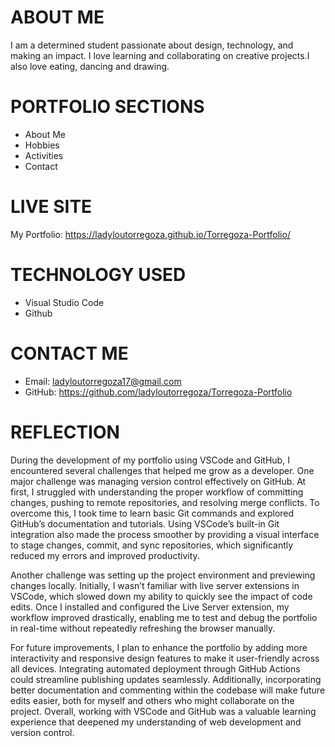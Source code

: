 # ABOUT ME
I am a determined student passionate about design, technology, and making an impact. I love learning and collaborating on creative projects.I also love eating, dancing and drawing.

# PORTFOLIO SECTIONS
* About Me
* Hobbies
* Activities
* Contact

# LIVE SITE
My Portfolio: https://ladyloutorregoza.github.io/Torregoza-Portfolio/

# TECHNOLOGY USED
* Visual Studio Code
* Github

# CONTACT ME
* Email: ladyloutorregoza17@gmail.com
* GitHub: https://github.com/ladyloutorregoza/Torregoza-Portfolio

# REFLECTION

  During the development of my portfolio using VSCode and GitHub, I encountered several challenges that helped me grow as a developer. One major challenge was managing version control effectively on GitHub. At first, I struggled with understanding the proper workflow of committing changes, pushing to remote repositories, and resolving merge conflicts. To overcome this, I took time to learn basic Git commands and explored GitHub’s documentation and tutorials. Using VSCode’s built-in Git integration also made the process smoother by providing a visual interface to stage changes, commit, and sync repositories, which significantly reduced my errors and improved productivity.

  Another challenge was setting up the project environment and previewing changes locally. Initially, I wasn’t familiar with live server extensions in VSCode, which slowed down my ability to quickly see the impact of code edits. Once I installed and configured the Live Server extension, my workflow improved drastically, enabling me to test and debug the portfolio in real-time without repeatedly refreshing the browser manually.

  For future improvements, I plan to enhance the portfolio by adding more interactivity and responsive design features to make it user-friendly across all devices. Integrating automated deployment through GitHub Actions could streamline publishing updates seamlessly. Additionally, incorporating better documentation and commenting within the codebase will make future edits easier, both for myself and others who might collaborate on the project. Overall, working with VSCode and GitHub was a valuable learning experience that deepened my understanding of web development and version control.
